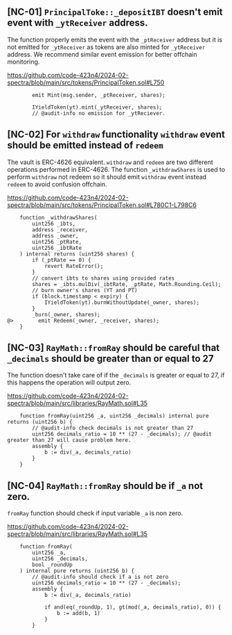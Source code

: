 ## [NC-01] `PrincipalToke::_depositIBT` doesn't emit event with `_ytReceiver` address.
The function properly emits the event with the `_ptReceiver` address but it is not emitted for `_ytReceiver` as tokens are also minted for `_ytReceiver` address. We recommend similar event emission for better offchain monitoring.

https://github.com/code-423n4/2024-02-spectra/blob/main/src/tokens/PrincipalToken.sol#L750

```solidity
        emit Mint(msg.sender, _ptReceiver, shares);

        IYieldToken(yt).mint(_ytReceiver, shares);
        // @audit-info no emission for _ytReciever.
```
## [NC-02] For `withdraw` functionality `withdraw` event should be emitted instead of `redeem`
The vault is ERC-4626 equivalent. `withdraw` and `redeem` are two different operations performed in ERC-4626. 
The function `_withdrawShares` is used to perform `withdraw` not redeem so it should emit `withdraw` event instead `redeem` to avoid confusion offchain. 
 
https://github.com/code-423n4/2024-02-spectra/blob/main/src/tokens/PrincipalToken.sol#L780C1-L798C6
```solidity
    function _withdrawShares(
        uint256 _ibts,
        address _receiver,
        address _owner,
        uint256 _ptRate,
        uint256 _ibtRate
    ) internal returns (uint256 shares) {
        if (_ptRate == 0) {
            revert RateError();
        }
        // convert ibts to shares using provided rates
        shares = _ibts.mulDiv(_ibtRate, _ptRate, Math.Rounding.Ceil);
        // burn owner's shares (YT and PT)
        if (block.timestamp < expiry) {
            IYieldToken(yt).burnWithoutUpdate(_owner, shares);
        }
        _burn(_owner, shares);
@>        emit Redeem(_owner, _receiver, shares);
    }
```

## [NC-03] `RayMath::fromRay` should be careful that `_decimals` should be greater than or equal to 27
The function doesn't take care of if the `_decimals` is greater or equal to 27, if this happens the operation will output zero. 

https://github.com/code-423n4/2024-02-spectra/blob/main/src/libraries/RayMath.sol#L35
```solidity
    function fromRay(uint256 _a, uint256 _decimals) internal pure returns (uint256 b) {
        // @audit-info check decimals is not greater than 27
        uint256 decimals_ratio = 10 ** (27 - _decimals); // @audit greater than 27 will cause problem here.
        assembly {
            b := div(_a, decimals_ratio)
        }
    }
```
## [NC-04] `RayMath::fromRay` should be if `_a` not zero. 
`fromRay` function should check if input variable `_a` is non zero. 
 
https://github.com/code-423n4/2024-02-spectra/blob/main/src/libraries/RayMath.sol#L35
```solidity
    function fromRay(
        uint256 _a,
        uint256 _decimals,
        bool _roundUp
    ) internal pure returns (uint256 b) {
        // @audit-info should check if a is not zero
        uint256 decimals_ratio = 10 ** (27 - _decimals);
        assembly {
            b := div(_a, decimals_ratio)

            if and(eq(_roundUp, 1), gt(mod(_a, decimals_ratio), 0)) {
                b := add(b, 1)
            }
        }
    
```